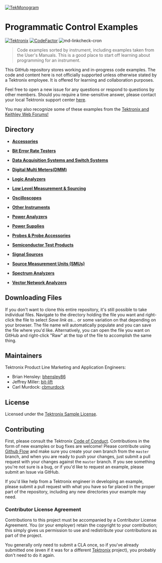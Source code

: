 [![TekMonogram](https://tektronix.github.io/media/tekmonogram.png)](https://github.com/tektronix)

# Programmatic Control Examples 
[![Tektronix](https://tektronix.github.io/media/TEK-opensource_badge.svg)](https://github.com/tektronix) [![CodeFactor](https://www.codefactor.io/repository/github/tektronix/programmatic-control-examples/badge)](https://www.codefactor.io/repository/github/tektronix/programmatic-control-examples) ![md-linkcheck-cron](https://github.com/tektronix/Programmatic-Control-Examples/workflows/md-linkcheck-cron/badge.svg)
> Code examples sorted by instrument, including examples taken from the User's Manuals. This is a good place to start off learning about programming for an instrument.

This GitHub repository stores working and in-progress code examples. The code and content here is not officially supported unless otherwise stated by a Tektronix employee. It is offered for learning and collaboration purposes.

Feel free to open a new issue for any questions or respond to questions by other members. Should you require a time-sensitive answer, please contact your local Tektronix support center [here](https://www.tek.com/support).

You may also recognize some of these examples from the [Tektronix and Keithley Web Forums!](https://forum.tek.com/)

## Directory

* **[Accessories](./Examples/Accessories)**

* **[Bit Error Rate Testers](./Examples/Bit_Error_Rate_Testers)**

* **[Data Acquisition Systems and Switch Systems](./Examples/DAQs_and_Switches)**

* **[Digital Multi Meters(DMM)](./Examples/DMMs)**

* **[Logic Analyzers](./Examples/Logic_Analyzers)**

* **[Low Level Measurement & Sourcing](./Examples/Low_Level_Measurement_and_Sourcing)**

* **[Oscilloscopes](./Examples/Oscilloscopes)**

* **[Other Instruments](./Examples/Other_Instruments)**

* **[Power Analyzers](./Examples/Power_Analyzers)**

* **[Power Supplies](./Examples/Power_Supplies)**

* **[Probes & Probe Accessories](./Examples/Probes)**

* **[Semiconductor Test Products](./Examples/Semiconductor_Test_Products)**

* **[Signal Sources](./Examples/Signal_Sources)**

* **[Source Measurement Units (SMUs)](./Examples/SMUs)**

* **[Spectrum Analyzers](./Examples/Spectrum_Analyzers)**

* **[Vector Network Analyzers](./Examples/Vector_Network_Analyzers)**

## Downloading Files
If you don't want to clone this entire repository, it's still possible to take individual files. Navigate to the directory holding the file you want and right-click the file to select _Save link as..._ or some variation on that depending on your browser. The file name will automatically populate and you can save the file where you'd like. Alternatively, you can open the file you want on GitHub and right-click "Raw" at the top of the file to accomplish the same thing.

## Maintainers
Tektronix Product Line Marketing and Application Engineers: 

+ Brian Hensley: [bhensley86](https://github.com/bhensley86)
+ Jeffrey Miller: [bit-lift](https://github.com/bit-lift)
+ Carl Murdock: [cbmurdock](https://github.com/cbmurdock)

## License
Licensed under the [Tektronix Sample License](https://www.tek.com/sample-license).

## Contributing<a name="contributing"></a>
First, please consult the Tektronix [Code of Conduct](https://tektronix.github.io/Code-Of-Conduct/). Contributions in the form of new examples or bug fixes are welcome! Please contribute using [Github Flow](https://guides.github.com/introduction/flow/) and make sure you create your own branch from the `master` branch, and when you are ready to push your changes, just submit a pull request with your changes against the `master` branch. If you see something you're not sure is a bug, or if you'd like to request an example, please submit an Issue via GitHub.  

If you'd like help from a Tektronix engineer in developing an example, please submit a pull request with what you have so far placed in the proper part of the repository, including any new directories your example may need.

### Contributor License Agreement<a name="CLA"></a>
Contributions to this project must be accompanied by a Contributor License Agreement. You (or your employer) retain the copyright to your contribution; this simply gives us permission to use and redistribute your contributions as part of the project.

You generally only need to submit a CLA once, so if you've already submitted one (even if it was for a different [Tektronix](https://github.com/tektronix/) project), you probably don't need to do it again.
